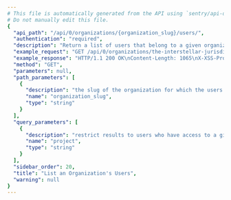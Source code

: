 ```yaml
---
# This file is automatically generated from the API using `sentry/api-docs/generator.py.`
# Do not manually edit this file.
{
  "api_path": "/api/0/organizations/{organization_slug}/users/", 
  "authentication": "required", 
  "description": "Return a list of users that belong to a given organization.", 
  "example_request": "GET /api/0/organizations/the-interstellar-jurisdiction/users/ HTTP/1.1\nHost: sentry.io\nAuthorization: Bearer <token>", 
  "example_response": "HTTP/1.1 200 OK\nContent-Length: 1065\nX-XSS-Protection: 1; mode=block\nX-Content-Type-Options: nosniff\nContent-Language: en\nAccess-Control-Expose-Headers: X-Sentry-Error, Retry-After\nVary: Accept-Language, Cookie\nAccess-Control-Allow-Methods: GET, HEAD, OPTIONS\nAllow: GET, HEAD, OPTIONS\nAccess-Control-Allow-Origin: *\nAccess-Control-Allow-Headers: X-Sentry-Auth, X-Requested-With, Origin, Accept, Content-Type, Authentication, Authorization\nContent-Type: application/json\nX-Frame-Options: deny\n\n[\n  {\n    \"dateCreated\": \"2020-03-22T20:58:04.642252Z\", \n    \"email\": \"john@interstellar.invalid\", \n    \"expired\": false, \n    \"flags\": {\n      \"sso:invalid\": false, \n      \"sso:linked\": false\n    }, \n    \"id\": \"1\", \n    \"inviteStatus\": \"approved\", \n    \"inviterName\": null, \n    \"name\": \"john@interstellar.invalid\", \n    \"pending\": false, \n    \"projects\": [\n      \"prime-mover\", \n      \"pump-station\", \n      \"the-spoiled-yoghurt\"\n    ], \n    \"role\": \"owner\", \n    \"roleName\": \"Owner\", \n    \"user\": {\n      \"avatar\": {\n        \"avatarType\": \"letter_avatar\", \n        \"avatarUuid\": null\n      }, \n      \"avatarUrl\": \"https://secure.gravatar.com/avatar/fa4a97b8df1911350952658435e3a36d?s=32&d=mm\", \n      \"dateJoined\": \"2020-03-22T20:58:04.574530Z\", \n      \"email\": \"john@interstellar.invalid\", \n      \"emails\": [\n        {\n          \"email\": \"john@interstellar.invalid\", \n          \"id\": \"1\", \n          \"is_verified\": false\n        }\n      ], \n      \"flags\": {\n        \"newsletter_consent_prompt\": false\n      }, \n      \"has2fa\": false, \n      \"hasPasswordAuth\": true, \n      \"id\": \"1\", \n      \"identities\": [], \n      \"isActive\": true, \n      \"isManaged\": false, \n      \"isStaff\": false, \n      \"isSuperuser\": false, \n      \"lastActive\": \"2020-03-22T20:58:04.574547Z\", \n      \"lastLogin\": null, \n      \"name\": \"john@interstellar.invalid\", \n      \"options\": {\n        \"clock24Hours\": false, \n        \"language\": \"en\", \n        \"stacktraceOrder\": -1, \n        \"timezone\": \"UTC\"\n      }, \n      \"username\": \"john@interstellar.invalid\"\n    }\n  }\n]", 
  "method": "GET", 
  "parameters": null, 
  "path_parameters": [
    {
      "description": "the slug of the organization for which the users should be listed.", 
      "name": "organization_slug", 
      "type": "string"
    }
  ], 
  "query_parameters": [
    {
      "description": "restrict results to users who have access to a given project ID", 
      "name": "project", 
      "type": "string"
    }
  ], 
  "sidebar_order": 20, 
  "title": "List an Organization's Users", 
  "warning": null
}
---
```

